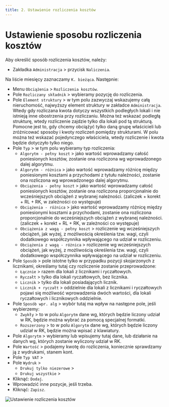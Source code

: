 ```yaml
---
title: 2. Ustawienie rozliczenia kosztów
---
```


# Ustawienie sposobu rozliczenia kosztów

Aby określić sposób rozliczenia kosztów, należy:

- Zakładka `Administracja` > przycisk `Naliczenia`.

Na liście miesięcy zaznaczamy `K. bieżąca`. Następnie:

- Menu `Obciążenia` > `Rozliczenia kosztów`.
- Pole `Rozliczany składnik` > wybieramy pozycję do rozliczenia.
- Pole `Element struktury` > w tym polu zazwyczaj wskazujemy całą nieruchomość, najwyższy element struktury w zakładce `Administracja`. Wtedy gdy rozliczana kwota dotyczy wszystkich podległych lokali i nie istnieją inne obostrzenia przy rozliczaniu. Można też wskazać podległą strukturę, wtedy rozliczenie zajdzie tylko dla lokali pod tą strukturą. Pomocne jest to, gdy chcemy obciążyć tylko daną grupę właścicieli lub zróżnicować sposoby i kwoty rozliczeń pomiędzy strukturami. W polu można też wskazać pojedynczego właściciela, wtedy rozliczenie i kwota będzie dotyczyło tylko niego.
- Pole `Typ` > w tym polu wybieramy typ rozliczenia:
    - `Algorytm - pełny koszt` > jako wartość wprowadzamy całość poniesionych kosztów, zostanie ona rozliczona wg wprowadzonego dalej algorytmu.
    - `Algorytm - różnica` > jako wartość wprowadzamy różnicę między poniesionymi kosztami a przychodami z tytułu należności, zostanie ona rozliczona wg wprowadzonego dalej algorytmu.
    - `Obciążenia - pełny koszt` > jako wartość wprowadzamy całość poniesionych kosztów, zostanie ona rozliczona proporcjonalnie do wcześniejszych obciążeń z wybranej należności. (zaliczek + korekt + RL + RK, w zależności co występuje)
    - `Obciążenia - różnica` > jako wartość wprowadzamy różnicę między poniesionymi kosztami a przychodami, zostanie ona rozliczona proporcjonalnie do wcześniejszych obciążeń z wybranej należności. (zaliczek + korekt + RL + RK, w zależności co występuje)
    - `Obciążenia z wagą - pełny koszt` > rozliczenie wg wcześniejszych obciążeń, jak wyżej, z możliwością określenia tzw. wagi, czyli dodatkowego współczynnika wpływającego na udział w rozliczeniu.
    - `Obciążenia z wagą - różnica` > rozliczenie wg wcześniejszych obciążeń, jak wyżej, z możliwością określenia tzw. wagi, czyli dodatkowego współczynnika wpływającego na udział w rozliczeniu.
- Pole `Sposób` > pole istotne tylko w przypadku pozycji skojarzonych z licznikami, określamy tutaj czy rozliczenie zostanie przeprowadzone:
    - `Łącznie` > razem dla lokali z licznikami i ryczałtowych.
    - `Ryczałt` > tylko dla lokali ryczałtowych, bez licznika.
    - `Licznik` > tylko dla lokali posiadających licznik.
    - `Licznik + ryczałt` > oddzielnie dla lokali z licznikami i ryczałtowych pojawi się możliwość wprowadzenia dwóch wartości, dla lokali ryczałtowych i licznikowych oddzielnie.
- Pole `Sposób wpr. alg` > wybór tutaj ma wpływ na następne pole, jeśli wybierzemy:
    - `Zwykły` > to w polu `Algorytm` dane wg, których będzie liczony udział w RK, będzie można wybrać za pomocą specjalnej formatki.
    - `Rozszerzony` >  to w polu `Algorytm` dane wg, których będzie liczony udział w RK, będzie można wpisać z klawiatury.
- Pole `Algorytm` > wybieramy lub wpisujemy tutaj dane, lub działanie na danych wg, których zostanie wyliczony udział w RK.
- Pole `Wartość` > podajemy kwotę do rozliczenia, koniecznie sprawdzamy ją z wydrukami, stanem kont.
- Pole `Typ VAT` > 
- Pole `Wydruk` > 
    - `Drukuj tylko niezerowe` > 
    - `Drukuj wszystkie` > 
- Kliknąć: `Dodaj`.
- Wprowadzić inne pozycje, jeśli trzeba.
- Kliknąć: `Zapisz`.

![Ustawienie rozliczenia kosztów](ustawienierozliczeniakosztow.gif)